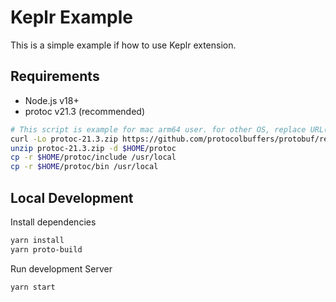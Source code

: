 # Keplr Example
This is a simple example if how to use Keplr extension. 

## Requirements
 - Node.js v18+
 - protoc v21.3 (recommended)
```bash
# This script is example for mac arm64 user. for other OS, replace URL(starts with https://..) to be matched with your OS from https://github.com/protocolbuffers/protobuf/releases/tag/v21.3
curl -Lo protoc-21.3.zip https://github.com/protocolbuffers/protobuf/releases/download/v21.3/protoc-21.3-osx-aarch_64.zip
unzip protoc-21.3.zip -d $HOME/protoc
cp -r $HOME/protoc/include /usr/local
cp -r $HOME/protoc/bin /usr/local
```

## Local Development

Install dependencies

```bash
yarn install
yarn proto-build
```

Run development Server
```bash
yarn start
```

